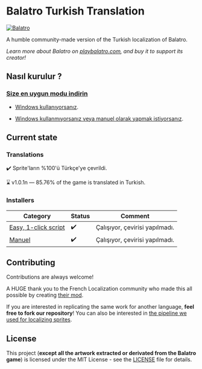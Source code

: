 # Balatro Turkish Translation

[![Balatro](https://www.playbalatro.com/assets/logo2-C9SU2BrI.png)](https://www.playbalatro.com/)

A humble community-made version of the Turkish localization of Balatro.

_Learn more about Balatro on [playbalatro.com](https://www.playbalatro.com/), and buy it to support its creator!_

## Nasıl kurulur ?

### [Size en uygun modu indirin](https://github.com/ceeprus/balatro-turkish-translations/releases/latest)

- [Windows kullanıyorsanız](QUICKSTART.md).

- [Windows kullanmıyorsanız veya manuel olarak yapmak istiyorsanız](INSTALL.md).

## Current state

### Translations

✔️ Sprite'ların %100'ü Türkçe'ye çevrildi.

⌛ v1.0.1n — 85.76% of the game is translated in Turkish.

### Installers

| Category                              | Status | Comment                        |
| ------------------------------------- | ------ | ------------------------------ |
| [Easy, 1-click script](QUICKSTART.md) | ✔️     | Çalışıyor, çevirisi yapılmadı. |
| [Manuel](INSTALL.md)                  | ✔️     | Çalışıyor, çevirisi yapılmadı. |

## Contributing

Contributions are always welcome!

A HUGE thank you to the French Localization community who made this all possible by creating [their mod](https://github.com/FrBmt-BIGetNouf/balatro-french-translations/).

If you are interested in replicating the same work for another language, **feel free to fork our repository**! You can also be interested in [the pipeline we used for localizing sprites](https://github.com/ceeprus/balatro-sprites-i18n).

## License

This project (**except all the artwork extracted or derivated from the Balatro game**) is licensed under the MIT License - see the [LICENSE](LICENSE) file for details.

